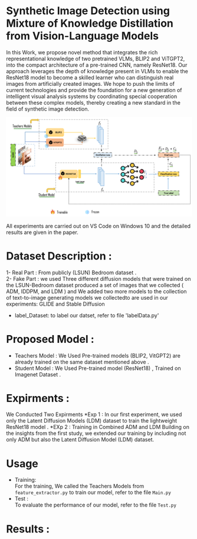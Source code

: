 # Synthetic Image Detection using Mixture of Knowledge Distillation from Vision-Language Models
In this Work, we propose novel method that integrates the rich representational knowledge of two pretrained VLMs, BLIP2 and ViTGPT2, into the compact architecture of a pre-trained CNN, namely ResNet18. Our approach leverages the depth of knowledge present in VLMs to enable the ResNet18 model to become a skilled learner who can distinguish real images from artificially created images. We hope to push the limits of current technologies and provide the
foundation for a new generation of intelligent visual analysis systems by coordinating special cooperation between these complex models, thereby creating a
new standard in the field of synthetic image detection.<br>

![Images/FIGURE3.PNG](Images/FIGURE3.PNG)


All experiments are carried out on VS Code on Windows 10  and the detailed results are given in the paper.<br>
# Dataset Description : 
1- Real Part : From publicly (LSUN) Bedroom dataset .<br>
2- Fake Part : we used Three different diffusion models that were trained on the LSUN-Bedroom dataset produced a set of images that we collected ( ADM, IDDPM, and LDM ) and We added two more models to the collection of text-to-image generating models we collectedto  are used in our experiments: GLIDE and Stable Diffusion  
* label_Dataset: to label our datset, refer to file 'labelData.py' 



# Proposed Model : 
* Teachers Model : We Used  Pre-trained models (BLIP2, VitGPT2) are already trained on the same dataset mentioned above .
* Student Model :  We Used Pre-trained model (ResNet18) , Trained on Imagenet Dataset .  

# Expirments :
We Conducted Two Expirments 
*Exp 1 : In our first experiment, we used only the Latent Diffusion Models (LDM) dataset to train the lightweight ResNet18 model .
*EXp 2 : Training in Combined ADM and LDM Building on the insights from the first study, we extended our training by including not only ADM but also the Latent Diffusion Model (LDM) dataset.
# Usage
* Training:<br>
  For the training, We called the Teachers Models from `feature_extractor.py` to train our model, refer to the file `Main.py`  
* Test :<br>
  To evaluate the performance of our model,  refer to the file `Test.py` 
  
# Results : 


